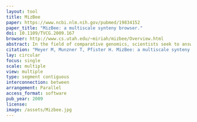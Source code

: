```yaml
---
layout: tool 
title: MizBee
paper: https://www.ncbi.nlm.nih.gov/pubmed/19834152
paper_title: "MizBee: a multiscale synteny browser."
doi: 10.1109/TVCG.2009.167
browser: http://www.cs.utah.edu/~miriah/mizbee/Overview.html
abstract: In the field of comparative genomics, scientists seek to answer questions about evolution and genomic function by comparing the genomes of species to find regions of shared sequences. Conserved syntenic blocks are an important biological data abstraction for indicating regions of shared sequences. The goal of this work is to show multiple types of relationships at multiple scales in a way that is visually comprehensible in accordance with known perceptual principles. We present a task analysis for this domain where the fundamental questions asked by biologists can be understood by a characterization of relationships into the four types of proximity/location, size, orientation, and similarity/strength, and the four scales of genome, chromosome, block, and genomic feature. We also propose a new taxonomy of the design space for visually encoding conservation data. We present MizBee, a multiscale synteny browser with the unique property of providing interactive side-by-side views of the data across the range of scales supporting exploration of all of these relationship types. We conclude with case studies from two biologists who used MizBee to augment their previous automatic analysis work flow, providing anecdotal evidence about the efficacy oft he system for the visualization of syntenic data, the analysis of conservation relationships, and the communication of scientific insights.
citation: "Meyer M, Munzner T, Pfister H. MizBee: a multiscale synteny browser. IEEE Trans Vis Comput Graph. 2009;15: 897–904."
lay: circular
focus: single
scale: multiple
view: multiple
type: segment contiguous
interconnection: between
arrangement: Parallel
access_format: software
pub_year: 2009
license: 
image: /assets/Mizbee.jpg
---
```

